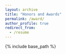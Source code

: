 ```yaml
---
layout: archive
title: "Honors and Awards"
permalink: /award/
author_profile: true
redirect_from:
  - /resume
---
```


{% include base_path %}




